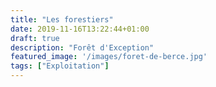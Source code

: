 ```yaml
---
title: "Les forestiers"
date: 2019-11-16T13:22:44+01:00
draft: true
description: "Forêt d'Exception"
featured_image: '/images/foret-de-berce.jpg'
tags: ["Exploitation"]
---
```


